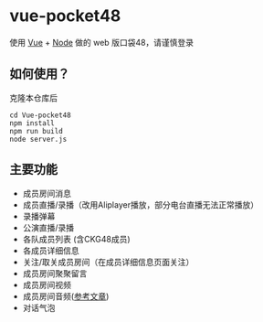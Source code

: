 # vue-pocket48

使用 [Vue](https://vuejs.org/) + [Node](https://nodejs.org) 做的 web 版口袋48，请谨慎登录

## 如何使用？

克隆本仓库后

   ```shell
   cd Vue-pocket48
   npm install
   npm run build
   node server.js
   ```

## 主要功能

* 成员房间消息
* 成员直播/录播（改用Aliplayer播放，部分电台直播无法正常播放）
* 录播弹幕
* 公演直播/录播
* 各队成员列表 (含CKG48成员)
* 各成员详细信息
* 关注/取关成员房间（在成员详细信息页面关注）
* 成员房间聚聚留言
* 成员房间视频
* 成员房间音频([参考文章](http://www.cnblogs.com/yuhongda0315/p/5224188.html))
* 对话气泡